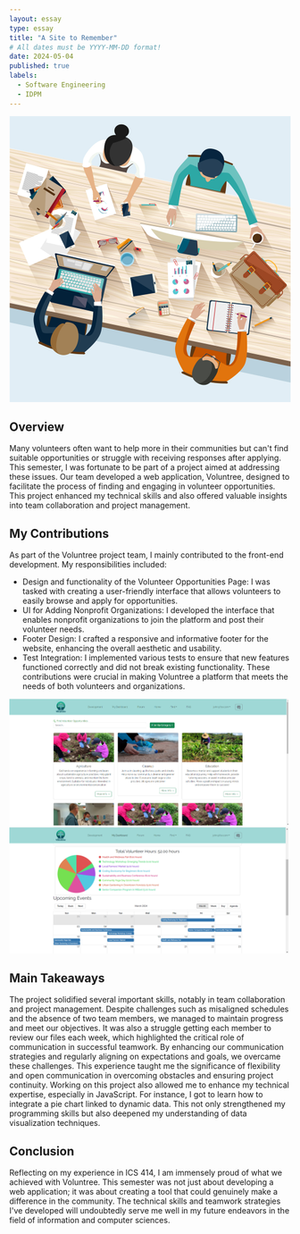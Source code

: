 ```yaml
---
layout: essay
type: essay
title: "A Site to Remember"
# All dates must be YYYY-MM-DD format!
date: 2024-05-04
published: true
labels:
  - Software Engineering
  - IDPM
---
```


<div class="text-center p-4">
  <img width="600px" src="../img/team-meeting.jpg">
</div>

## Overview
Many volunteers often want to help more in their communities but can't find suitable opportunities or struggle with receiving responses after applying. This semester, I was fortunate to be part of a project aimed at addressing these issues. Our team developed a web application, Voluntree, designed to facilitate the process of finding and engaging in volunteer opportunities. This project enhanced my technical skills and also offered valuable insights into team collaboration and project management.


## My Contributions
As part of the Voluntree project team, I mainly contributed to the front-end development. My responsibilities included:
-  Design and functionality of the Volunteer Opportunities Page: I was tasked with creating a user-friendly interface that allows volunteers to easily browse and apply for opportunities.
-  UI for Adding Nonprofit Organizations: I developed the interface that enables nonprofit organizations to join the platform and post their volunteer needs.
-  Footer Design: I crafted a responsive and informative footer for the website, enhancing the overall aesthetic and usability.
-  Test Integration: I implemented various tests to ensure that new features functioned correctly and did not break existing functionality.
These contributions were crucial in making Voluntree a platform that meets the needs of both volunteers and organizations.


<div class="text-center p-4">
  <img width="500px" src="../img/find-opportunities.png" class="img-thumbnail">
  <img width="500px" src="../img/pie-chart.png" class="img-thumbnail">
</div>


## Main Takeaways
The project solidified several important skills, notably in team collaboration and project management. Despite challenges such as misaligned schedules and the absence of two team members, we managed to maintain progress and meet our objectives. It was also a struggle getting each member to review our files each week, which highlighted the critical role of communication in successful teamwork. By enhancing our communication strategies and regularly aligning on expectations and goals, we overcame these challenges. This experience taught me the significance of flexibility and open communication in overcoming obstacles and ensuring project continuity.  Working on this project also allowed me to enhance my technical expertise, especially in JavaScript. For instance, I got to learn how to integrate a pie chart linked to dynamic data. This not only strengthened my programming skills but also deepened my understanding of data visualization techniques.


## Conclusion
Reflecting on my experience in ICS 414, I am immensely proud of what we achieved with Voluntree. This semester was not just about developing a web application; it was about creating a tool that could genuinely make a difference in the community. The technical skills and teamwork strategies I've developed will undoubtedly serve me well in my future endeavors in the field of information and computer sciences.

